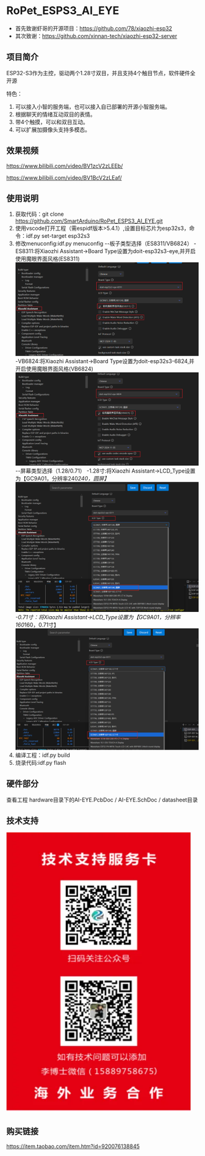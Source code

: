 # RoPet_ESPS3_AI_EYE

*   首先致谢虾哥的开源项目：https://github.com/78/xiaozhi-esp32
*   其次致谢：https://github.com/xinnan-tech/xiaozhi-esp32-server


## 项目简介
ESP32-S3作为主控，驱动两个1.28寸双目，并且支持4个触目节点，软件硬件全开源

特色：

1. 可以接入小智的服务端，也可以接入自已部署的开源小智服务端。
2. 根据聊天的情绪互动双目的表情。
3. 带4个触摸，可以和双目互动。
4. 可以扩展加摄像头支持多模态。

## 效果视频
https://www.bilibili.com/video/BV1zcV2zLEEb/

https://www.bilibili.com/video/BV1BcV2zLEaf/

## 使用说明
1. 获取代码：git clone https://github.com/SmartArduino/RoPet_ESPS3_AI_EYE.git
2. 使用vscode打开工程（需espidf版本>5.4.1）,设置目标芯片为esp32s3，命令：idf.py set-target esp32s3
3. 修改menuconfig:idf.py menuconfig
    --板子类型选择（ES8311/VB6824）
        -ES8311:将Xiaozhi Assistant->Board Type设置为doit-esp32s3-eye,并开启使用魔眼界面风格(ES8311)
        ![alt text](doit-eye-8311.png)
        -VB6824:将Xiaozhi Assistant->Board Type设置为doit-esp32s3-6824,并开启使用魔眼界面风格(VB6824)
        ![alt text](doit-eye-6824.png)
    --屏幕类型选择（1.28/0.71）
        -1.28寸:将Xiaozhi Assistant->LCD_Type设置为【GC9A01，分辨率240*240，圆屏】
        ![alt text](1.28.png)
        -0.71寸：将Xiaozhi Assistant->LCD_Type设置为【GC9A01，分辨率160*160，0.71寸】
        ![alt text](0.71.png)
4. 编译工程：idf.py build
5. 烧录代码:idf.py flash


## 硬件部分
查看工程 hardware目录下的AI-EYE.PcbDoc / AI-EYE.SchDoc / datasheet目录

## 技术支持
![alt text](image.png)

## 购买链接
https://item.taobao.com/item.htm?id=920076138845
